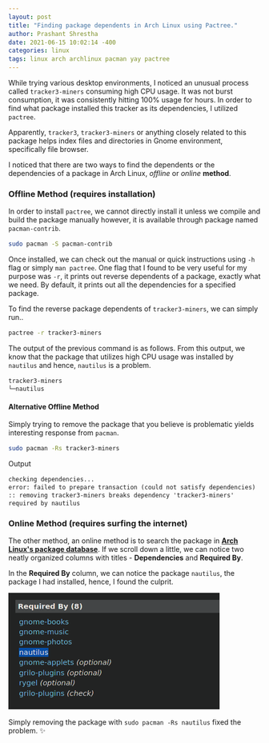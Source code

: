 ```yaml
---
layout: post
title: "Finding package dependents in Arch Linux using Pactree."
author: Prashant Shrestha 
date: 2021-06-15 10:02:14 -400 
categories: linux 
tags: linux arch archlinux pacman yay pactree
---
```


While trying various desktop environments, I noticed an unusual process called `tracker3-miners` consuming high CPU usage. It was not burst consumption, it was consistently hitting 100% usage for hours. In order to find what package installed this tracker as its dependencies, I utilized `pactree`.

Apparently, `tracker3`, `tracker3-miners` or anything closely related to this package helps index files and directories in Gnome environment, specifically file browser.

I noticed that there are two ways to find the dependents or the dependencies of a package in Arch Linux, *offline* or *online* **method**.
<!--excerpt-->

### Offline Method (requires installation)

In order to install `pactree`, we cannot directly install it unless we compile and build the package manually however, it is available through package named `pacman-contrib`.

```bash
sudo pacman -S pacman-contrib
```

Once installed, we can check out the manual or quick instructions using `-h` flag or simply `man pactree`. One flag that I found to be very useful for my purpose was `-r`, it prints out reverse dependents of a package, exactly what we need. By default, it prints out all the dependencies for a specified package.

To find the reverse package dependents of `tracker3-miners`, we can simply run..

```bash
pactree -r tracker3-miners
```

The output of the previous command is as follows. From this output, we know that the package that utilizes high CPU usage was installed by `nautilus` and hence, `nautilus` is a problem.

```
tracker3-miners
└─nautilus
```
#### Alternative Offline Method

Simply trying to remove the package that you believe is problematic yields interesting response from `pacman`. 

```bash
sudo pacman -Rs tracker3-miners
```

Output

```
checking dependencies...
error: failed to prepare transaction (could not satisfy dependencies)
:: removing tracker3-miners breaks dependency 'tracker3-miners' required by nautilus
```

### Online Method (requires surfing the internet)

The other method, an online method is to search the package in [**Arch Linux's package database**](https://archlinux.org/packages/extra/x86_64/tracker3-miners/). If we scroll down a little, we can notice two neatly organized columns with titles - **Dependencies** and **Required By**.

In the **Required By** column, we can notice the package `nautilus`, the package I had installed, hence, I found the culprit.

![Required By packages for tracker3-miner](./Wed-16-Jun-2021_14:29:42.png "Required By packages for tracker3-miner")

Simply removing the package with `sudo pacman -Rs nautilus` fixed the problem. :sparkles: